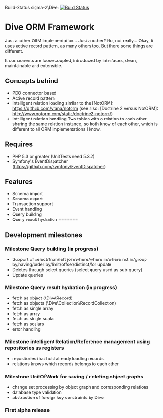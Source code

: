 Build-Status sigma-z\Dive: [![Build Status](https://travis-ci.org/sigma-z/Dive.png)](https://travis-ci.org/sigma-z/Dive)

Dive ORM Framework
===

Just another ORM implementation... Just another? No, not really...
Okay, it uses active record pattern, as many others too. But there some things are different.

It components are loose coupled, introduced by interfaces, clean, maintainable and extensible.

Concepts behind
---
 * PDO connector based
 * Active record pattern
 * Intelligent relation loading similar to the [NotORM]: https://github.com/vrana/notorm (see also: [Doctrine 2 versus NotORM]: http://www.notorm.com/static/doctrine2-notorm/)
 * Intelligent relation handling
   Two tables with a relation to each other sharing the same relation instance, so both know of each other, which is different to all ORM implementations I know.

Requires
---
 * PHP 5.3 or greater (UnitTests need 5.3.2)
 * Symfony's EventDispatcher (https://github.com/symfony/EventDispatcher)

[On GitHub]: https://github.com/sigma-z/Dive
[Documentation (coming soon)]: http://www.sigma-scripts.de/Dive/docs

Features
---
 * Schema import
 * Schema export
 * Transaction support
 * Event handling
 * Query building
 * Query result hydration
=======

Development milestones
---
### Milestone Query building (in progress)
 * Support of select/from/left join/where/where in/where not in/group by/having/order by/limit/offset/distinct/for update
 * Deletes through select queries (select query used as sub-query)
 * Update queries

### Milestone Query result hydration (in progress)
 * fetch as object (\Dive\Record)
 * fetch as objects (\Dive\Collection\RecordCollection)
 * fetch as single array
 * fetch as array
 * fetch as single scalar
 * fetch as scalars
 * error handling

### Milestone intelligent Relation/Reference management using repositories as registers
 * repositories that hold already loading records
 * relations knows which records belongs to each other

### Milestone UnitOfWork for saving / deleting object graphs
 * change set processing by object graph and corresponding relations
 * database type validation
 * abstraction of foreign key constraints by Dive

### First alpha release
